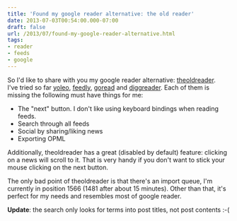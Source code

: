 ```yaml
---
title: 'Found my google reader alternative: the old reader'
date: 2013-07-03T00:54:00.000-07:00
draft: false
url: /2013/07/found-my-google-reader-alternative.html
tags: 
- reader
- feeds
- google
---
```


So I'd like to share with you my google reader alternative: [theoldreader](http://theoldreader.com/).  
I've tried so far [yoleo](https://yoleoreader.com/), [feedly](http://cloud.feedly.com/), [goread](http://www.goread.io/) and [diggreader](http://digg.com/reader). Each of them is missing the following must have things for me:  

*   The "next" button. I don't like using keyboard bindings when reading feeds.
*   Search through all feeds
*   Social by sharing/liking news
*   Exporting OPML

Additionally, theoldreader has a great (disabled by default) feature: clicking on a news will scroll to it. That is very handy if you don't want to stick your mouse clicking on the next button.  
  
The only bad point of theoldreader is that there's an import queue, I'm currently in position 1566 (1481 after about 15 minutes). Other than that, it's perfect for my needs and resembles most of google reader.  
  
**Update**: the search only looks for terms into post titles, not post contents :-(